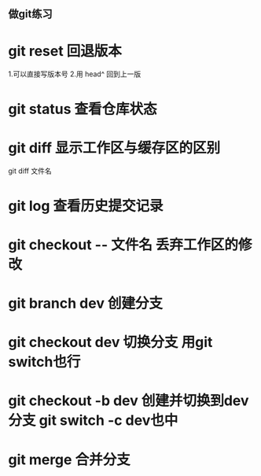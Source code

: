 ## 做git练习

# git reset 回退版本
1.可以直接写版本号
2.用 head^ 回到上一版

# git status 查看仓库状态
# git diff 显示工作区与缓存区的区别
git diff 文件名

# git log 查看历史提交记录

# git checkout -- 文件名 丢弃工作区的修改

# git branch dev   创建分支
# git checkout dev   切换分支 用git switch也行

# git checkout -b dev  创建并切换到dev分支  git switch -c dev也中
# git merge <name> 合并分支

